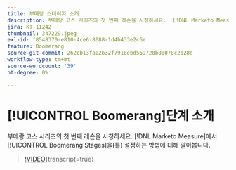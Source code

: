 ```yaml
---
title: 부메랑 스테이지 소개
description: 부메랑 코스 시리즈의 첫 번째 레슨을 시청하세요.  [!DNL Marketo Measure] 내에서 부메랑 단계를 설정하는 방법에 대해 알아봅니다.
jira: KT-11242
thumbnail: 347229.jpeg
exl-id: f8548370-e810-4ce6-8088-1d4b433e2c6e
feature: Boomerang
source-git-commit: 262cb13fa02b32f7918ebd569720b80078c2b28d
workflow-type: tm+mt
source-wordcount: '39'
ht-degree: 0%

---
```


# [!UICONTROL Boomerang]단계 소개

부메랑 코스 시리즈의 첫 번째 레슨을 시청하세요. [!DNL Marketo Measure]에서 [!UICONTROL Boomerang Stages]을(를) 설정하는 방법에 대해 알아봅니다.

>[!VIDEO](https://video.tv.adobe.com/v/347229/?learn=on){transcript=true}
